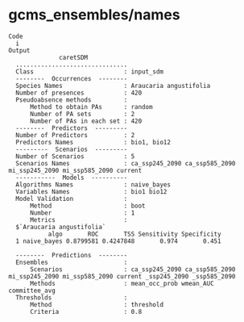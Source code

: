 # gcms_ensembles/names

    Code
      i
    Output
                  caretSDM           
      ...............................
      Class                         : input_sdm
      --------  Occurrences  --------
      Species Names                 : Araucaria angustifolia 
      Number of presences           : 420 
      Pseudoabsence methods         :
          Method to obtain PAs      : random 
          Number of PA sets         : 2 
          Number of PAs in each set : 420 
      --------  Predictors  ---------
      Number of Predictors          : 2 
      Predictors Names              : bio1, bio12 
      ---------  Scenarios  ---------
      Number of Scenarios           : 5 
      Scenarios Names               : ca_ssp245_2090 ca_ssp585_2090 mi_ssp245_2090 mi_ssp585_2090 current 
      -----------  Models  ----------
      Algorithms Names              : naive_bayes 
      Variables Names               : bio1 bio12 
      Model Validation              :
          Method                    : boot 
          Number                    : 1 
          Metrics                   :
      $`Araucaria angustifolia`
               algo       ROC       TSS Sensitivity Specificity
      1 naive_bayes 0.8799581 0.4247848       0.974       0.451
      
      --------  Predictions  --------
      Ensembles                     :
          Scenarios                 : ca_ssp245_2090 ca_ssp585_2090 mi_ssp245_2090 mi_ssp585_2090 current _ssp245_2090 _ssp585_2090 
          Methods                   : mean_occ_prob wmean_AUC committee_avg 
      Thresholds                    :
          Method                    : threshold 
          Criteria                  : 0.8 

